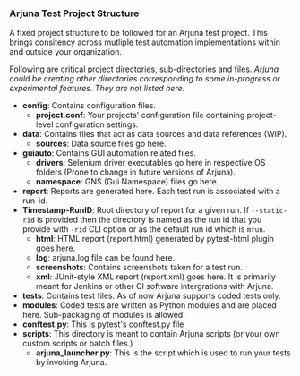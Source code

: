 ### Arjuna Test Project Structure

A fixed project structure to be followed for an Arjuna test project. This brings consitency across mutliple test automation implementations within and outside your organization.

Following are critical project directories, sub-directories and files. *Arjuna could be creating other directories corresponding to some in-progress or experimental features. They are not listed here.*
- **config**: Contains configuration files.
  - **project.conf**: Your projects' configuration file containing project-level configuration settings.
- **data**: Contains files that act as data sources and data references (WIP).
  - **sources**: Data source files go here.
- **guiauto**: Contains GUI automation related files.
  - **drivers**: Selenium driver executables go here in respective OS folders (Prone to change in future versions of Arjuna).
  - **namespace**: GNS (Gui Namespace) files go here.
 - **report**: Reports are generated here. Each test run is associated with a run-id.
  - **Timestamp-RunID**: Root directory of report for a given run. If `--static-rid` is provided then the directory is named as the run id that you provide with `-rid` CLI option or as the default run id which is `mrun`.
    - **html**: HTML report (report.html) generated by pytest-html plugin goes here.
    - **log**: arjuna.log file can be found here.
    - **screenshots**: Contains screenshots taken for a test run.
    - **xml**: JUnit-style XML report (report.xml) goes here. It is primarily meant for Jenkins or other CI software intergrations with Arjuna.
 - **tests**: Contains test files. As of now Arjuna supports coded tests only.
  - **modules**: Coded tests are written as Python modules and are placed here. Sub-packaging of modules is allowed.
  - **conftest.py**: This is pytest's conftest.py file 
- **scripts**: This directory is meant to contain Arjuna scripts (or your own custom scripts or batch files.)
  - **arjuna_launcher.py**: This is the script which is used to run your tests by invoking Arjuna.
